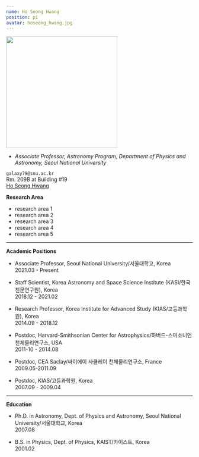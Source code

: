 ```yaml
---
name: Ho Seong Hwang
position: pi
avatar: hoseong_hwang.jpg
---
```


<img width="300" src="{{site.baseurl}}/images/people/{{page.avatar}}" data-action="zoom">

- _Associate Professor, Astronomy Program, Department of Physics and Astronomy,  Seoul National University_<br>

<i class="fa fa-envelope-o"></i> `galaxy79@snu.ac.kr`<br>
<i class="fa fa-building"></i> Rm. 209B at Building #19 <br> 
<i class="fa fa-bar-chart"></i> [Ho Seong Hwang](https://pesa11.github.io)

**Research Area**<br>
* research area 1<br>
* research area 2<br>
* research area 3<br>
* research area 4<br>
* research area 5<br>

<hr> 

**Academic Positions**<br>
* Associate Professor, Seoul National University/서울대학교, Korea<br>
  2021.03 - Present

* Staff Scientist, Korea Astronomy and Space Science Institute (KASI/한국천문연구원), Korea<br>
  2018.12 - 2021.02
  
* Research Professor, Korea Institute for Advanced Study (KIAS/고등과학원), Korea<br> 
  2014.09 - 2018.12

* Postdoc, Harvard-Smithsonian Center for Astrophysics/하버드-스미소니언 천체물리연구소, USA<br>
  2011-10 - 2014.08

* Postdoc, CEA Saclay/싸이에이 사클레이 천체물리연구소, France<br>
  2009.05-2011.09

* Postdoc, KIAS/고등과학원, Korea<br>
  2007.09 - 2009.04

<hr>
 
**Education**<br>
* Ph.D. in Astronomy, Dept. of Physics and Astronomy, Seoul National University/서울대학교, Korea<br>
  2007.08

* B.S. in Physics, Dept. of Physics, KAIST/카이스트, Korea<br>
  2001.02
